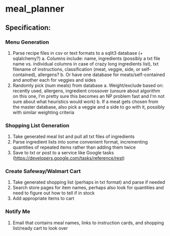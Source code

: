 # meal_planner

## Specification:

### Menu Generation
1. Parse recipe files in csv or text formats to a sqlit3 database (+ sqlalchemy?)
    a. Columns include: name, ingredients (possibly a txt file name vs. individual columns in case of crazy long ingredients list), txt filename of instructions, classification (meat, veggie, side, or self-contained), allergens?
    b. Or have one database for meats/self-contained and another each for veggies and sides
2. Randomly pick (num meals) from database
    a. Weight/exclude based on: recently used, allergens, ingredient crossover (unsure about algorithm on this one, I'm pretty sure this becomes an NP problem fast and I'm not sure about what heuristics would work)
    b. If a meat gets chosen from the master database, also pick a veggie and a side to go with it, possibly with similar weighting criteria

### Shopping List Generation
1. Take generated meal list and pull all txt files of ingredients
2. Parse ingredient lists into some convenient format, incrementing quantities of repeated items rather than adding them twice
3. Save to txt or post to a service like Google tasks (https://developers.google.com/tasks/reference/rest)

### Create Safeway/Walmart Cart
1. Take generated shopping list (perhaps in txt format) and parse if needed
2. Search store pages for item names, perhaps also look for quantities and need to figure out how to tell if in stock
3. Add appropriate items to cart

### Notify Me
1. Email that contains meal names, links to instruction cards, and shopping list/ready cart to look over